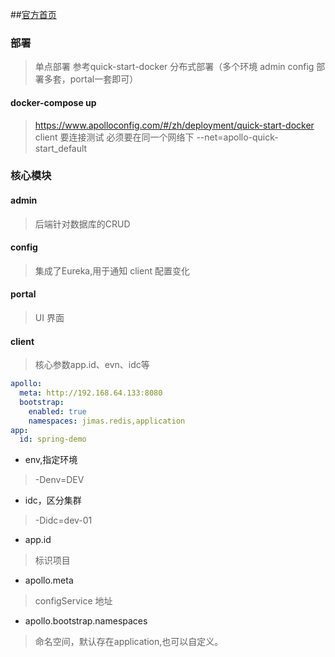 ##[官方首页](https://www.apolloconfig.com/#/zh/README)

### 部署
> 单点部署 参考quick-start-docker
> 分布式部署（多个环境 admin config 部署多套，portal一套即可）
#### docker-compose up
> https://www.apolloconfig.com/#/zh/deployment/quick-start-docker
> client 要连接测试 必须要在同一个网络下  --net=apollo-quick-start_default

### 核心模块

#### admin
> 后端针对数据库的CRUD
#### config
> 集成了Eureka,用于通知 client 配置变化
#### portal
> UI 界面

#### client
> 核心参数app.id、evn、idc等
```yml
apollo:
  meta: http://192.168.64.133:8080
  bootstrap:
    enabled: true
    namespaces: jimas.redis,application
app:
  id: spring-demo
```
- env,指定环境
> -Denv=DEV
- idc，区分集群
> -Didc=dev-01
- app.id
> 标识项目
- apollo.meta 
> configService 地址
- apollo.bootstrap.namespaces
> 命名空间，默认存在application,也可以自定义。